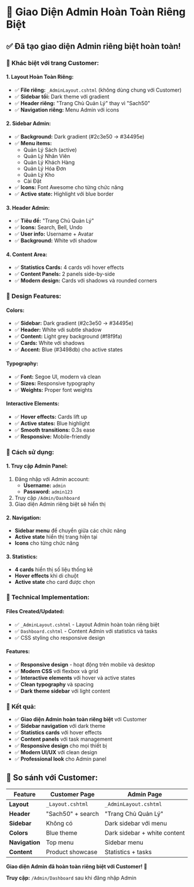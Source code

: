 # 🎨 Giao Diện Admin Hoàn Toàn Riêng Biệt

## ✅ **Đã tạo giao diện Admin riêng biệt hoàn toàn!**

### 🎯 **Khác biệt với trang Customer:**

#### **1. Layout Hoàn Toàn Riêng:**
- ✅ **File riêng:** `_AdminLayout.cshtml` (không dùng chung với Customer)
- ✅ **Sidebar tối:** Dark theme với gradient
- ✅ **Header riêng:** "Trang Chủ Quản Lý" thay vì "Sach50"
- ✅ **Navigation riêng:** Menu Admin với icons

#### **2. Sidebar Admin:**
- ✅ **Background:** Dark gradient (#2c3e50 → #34495e)
- ✅ **Menu items:**
  - Quản Lý Sách (active)
  - Quản Lý Nhân Viên  
  - Quản Lý Khách Hàng
  - Quản Lý Hóa Đơn
  - Quản Lý Kho
  - Cài Đặt
- ✅ **Icons:** Font Awesome cho từng chức năng
- ✅ **Active state:** Highlight với blue border

#### **3. Header Admin:**
- ✅ **Tiêu đề:** "Trang Chủ Quản Lý"
- ✅ **Icons:** Search, Bell, Undo
- ✅ **User info:** Username + Avatar
- ✅ **Background:** White với shadow

#### **4. Content Area:**
- ✅ **Statistics Cards:** 4 cards với hover effects
- ✅ **Content Panels:** 2 panels side-by-side
- ✅ **Modern design:** Cards với shadows và rounded corners

### 🎨 **Design Features:**

#### **Colors:**
- ✅ **Sidebar:** Dark gradient (#2c3e50 → #34495e)
- ✅ **Header:** White với subtle shadow
- ✅ **Content:** Light grey background (#f8f9fa)
- ✅ **Cards:** White với shadows
- ✅ **Accent:** Blue (#3498db) cho active states

#### **Typography:**
- ✅ **Font:** Segoe UI, modern và clean
- ✅ **Sizes:** Responsive typography
- ✅ **Weights:** Proper font weights

#### **Interactive Elements:**
- ✅ **Hover effects:** Cards lift up
- ✅ **Active states:** Blue highlight
- ✅ **Smooth transitions:** 0.3s ease
- ✅ **Responsive:** Mobile-friendly

### 🚀 **Cách sử dụng:**

#### **1. Truy cập Admin Panel:**
1. Đăng nhập với Admin account:
   - **Username:** `admin`
   - **Password:** `admin123`
2. Truy cập `/Admin/Dashboard`
3. Giao diện Admin riêng biệt sẽ hiển thị

#### **2. Navigation:**
- **Sidebar menu** để chuyển giữa các chức năng
- **Active state** hiển thị trang hiện tại
- **Icons** cho từng chức năng

#### **3. Statistics:**
- **4 cards** hiển thị số liệu thống kê
- **Hover effects** khi di chuột
- **Active state** cho card được chọn

### 🔧 **Technical Implementation:**

#### **Files Created/Updated:**
- ✅ `_AdminLayout.cshtml` - Layout Admin hoàn toàn riêng biệt
- ✅ `Dashboard.cshtml` - Content Admin với statistics và tasks
- ✅ CSS styling cho responsive design

#### **Features:**
- ✅ **Responsive design** - hoạt động trên mobile và desktop
- ✅ **Modern CSS** với flexbox và grid
- ✅ **Interactive elements** với hover và active states
- ✅ **Clean typography** và spacing
- ✅ **Dark theme sidebar** với light content

### 🎯 **Kết quả:**

- ✅ **Giao diện Admin hoàn toàn riêng biệt** với Customer
- ✅ **Sidebar navigation** với dark theme
- ✅ **Statistics cards** với hover effects
- ✅ **Content panels** với task management
- ✅ **Responsive design** cho mọi thiết bị
- ✅ **Modern UI/UX** với clean design
- ✅ **Professional look** cho Admin panel

## 🔄 **So sánh với Customer:**

| Feature | Customer Page | Admin Page |
|---------|---------------|------------|
| **Layout** | `_Layout.cshtml` | `_AdminLayout.cshtml` |
| **Header** | "Sach50" + search | "Trang Chủ Quản Lý" |
| **Sidebar** | Không có | Dark sidebar với menu |
| **Colors** | Blue theme | Dark sidebar + white content |
| **Navigation** | Top menu | Sidebar menu |
| **Content** | Product showcase | Statistics + tasks |

**Giao diện Admin đã hoàn toàn riêng biệt với Customer!** 🚀

**Truy cập:** `/Admin/Dashboard` sau khi đăng nhập Admin

